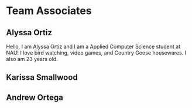 # Team Associates
## Alyssa Ortiz
Hello, I am Alyssa Ortiz and I am a Applied Computer Science student at NAU! I love bird watching, video games, and Country Goose housewares. I also am 23 years old.

## Karissa Smallwood

## Andrew Ortega